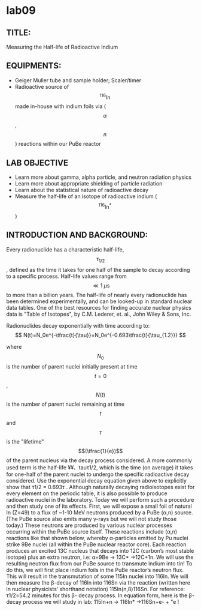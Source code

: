 # lab09

## TITLE:
Measuring the Half-life of Radioactive Indium

## EQUIPMENTS:
- Geiger Muller tube and sample holder; Scaler/timer
- Radioactive source of $$^{116}\text{In}$$ made in-house with indium foils via ($$\alpha$$, $$n$$) reactions within our PuBe reactor


## LAB OBJECTIVE
- Learn more about gamma, alpha particle, and neutron radiation physics 
- Learn more about appropriate shielding of particle radiation
- Learn about the statistical nature of radioactive decay
- Measure the half-life of an isotope of radioactive indium ($$^{116}\text{In}^*$$)


## INTRODUCTION AND BACKGROUND:
Every radionuclide has a characteristic half-life, $$\tau_{1/2}$$, defined as the time it takes for one half of the sample to decay according to a specific process. Half-life values range from $$\ll1\:\mu\text{s}$$ to more than a billion years. The half-life of nearly every radionuclide has been determined experimentally, and can be looked-up in standard nuclear data tables. One of the best resources for finding accurate nuclear physics data is "Table of Isotopes", by C.M. Lederer, et. al., John Wiley & Sons, Inc.

Radionuclides decay exponentially with time according to:
$$
N(t)=N_0e^{-\tfrac{t}{\tau}}=N_0e^{-0.693\tfrac{t}{\tau_{1.2}}}
$$

where $$N_0$$ is the number of parent nuclei initially present at time $$t=0$$, $$N(t)$$ is the number of parent nuclei remaining at time $$t$$ and $$\tau$$ is the "lifetime" $$(\tfrac{1}{e})$$ of the parent nucleus via the decay process considered. A more commonly used term is the half-life ¥¥、tauτ1/2, which is the time (on average) it takes for one-half of the parent nuclei to undergo the specific radioactive decay considered. Use the exponential decay equation given above to explicitly show that τ1/2 = 0.693τ .
Although naturally decaying radioisotopes exist for every element on the periodic table, it is also possible to produce radioactive nuclei in the laboratory. Today we will perform such a procedure and then study one of its effects. First, we will expose a small foil of natural In (Z=49) to a flux of ~1-10 MeV neutrons produced by a PuBe (α,n) source. (The PuBe source also emits many γ-rays but we will not study those today.) These neutrons are produced by various nuclear processes occurring within the PuBe source itself. These reactions include (α,n) reactions like that shown below, whereby α-particles emitted by Pu nuclei strike 9Be nuclei (all within the PuBe nuclear reactor core). Each reaction produces an excited 13C nucleus that decays into 12C (carbon’s most stable isotope) plus an extra neutron, i.e:
α+9Be → 13C* →12C+1n.
We will use the resulting neutron flux from our PuBe source to transmute indium into tin! To do this, we will first place indium foils in the PuBe reactor’s neutron flux. This will result in the transmutation of some 115In nuclei into 116In. We will then measure the β-decay of 116In into 116Sn via the reaction (written here in nuclear physicists’ shorthand notation) 115In(n,ß)116Sn. For reference: τ1/2=54.2 minutes for this β- decay process. In equation form, here is the β-decay process we will study in lab:
115In+n → 116In* →116Sn+e- + "e !
